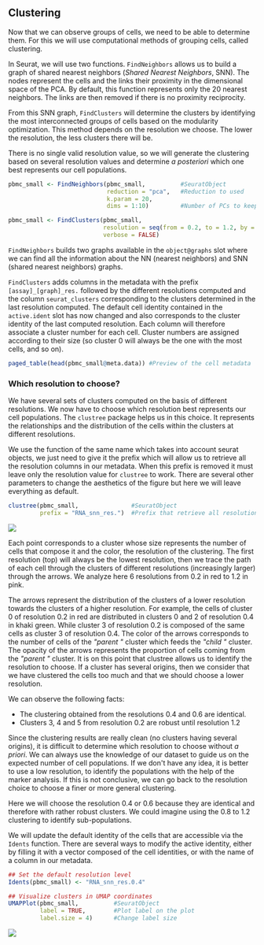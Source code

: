 ## Clustering

Now that we can observe groups of cells, we need to be able to determine
them. For this we will use computational methods of grouping cells, called
clustering.

In Seurat, we will use two functions. `FindNeighbors` allows us to build a
graph of shared nearest neighbors (*Shared Nearest Neighbors*, SNN). The
nodes represent the cells and the links their proximity in the dimensional
space of the PCA. By default, this function represents only the 20 nearest
neighbors. The links are then removed if there is no proximity reciprocity.  

From this SNN graph, `FindClusters` will determine the clusters by identifying
the most interconnected groups of cells based on the modularity optimization.
This method depends on the resolution we choose. The lower the resolution,
the less clusters there will be.

There is no single valid resolution value, so we will generate the clustering
based on several resolution values and determine *a posteriori* which one best
represents our cell populations.

``` r
pbmc_small <- FindNeighbors(pbmc_small,          #SeuratObject
                            reduction = "pca",   #Reduction to used
                            k.param = 20,
                            dims = 1:10)         #Number of PCs to keep (previously determined)

pbmc_small <- FindClusters(pbmc_small,                                        #SeuratObject
                           resolution = seq(from = 0.2, to = 1.2, by = 0.2),  #Compute clustering with several resolutions (from 0.2 to 1.2 : values usually used)
                           verbose = FALSE)
```

`FindNeighbors` builds two graphs available in the `object@graphs` slot
where we can find all the information about the NN (nearest neighbors)
and SNN (shared nearest neighbors) graphs.  

`FindClusters` adds columns in the metadata with the prefix
`[assay]_[graph]_res.` followed by the different resolutions computed and
the column `seurat_clusters` corresponding to the clusters determined in
the last resolution computed. The default cell identity contained in the
`active.ident` slot has now changed and also corresponds to the cluster
identity of the last computed resolution. Each column will therefore
associate a cluster number for each cell. Cluster numbers are assigned
according to their size (so cluster 0 will always be the one with the
most cells, and so on).  

``` r
paged_table(head(pbmc_small@meta.data)) #Preview of the cell metadata
```

<div data-pagedtable="false">

<script data-pagedtable-source type="application/json">
{"columns":[{"label":[""],"name":["_rn_"],"type":[""],"align":["left"]},{"label":["orig.ident"],"name":[1],"type":["fct"],"align":["left"]},{"label":["nCount_RNA"],"name":[2],"type":["dbl"],"align":["right"]},{"label":["nFeature_RNA"],"name":[3],"type":["int"],"align":["right"]},{"label":["percent_mito"],"name":[4],"type":["dbl"],"align":["right"]},{"label":["RNA_snn_res.0.2"],"name":[5],"type":["fct"],"align":["left"]},{"label":["RNA_snn_res.0.4"],"name":[6],"type":["fct"],"align":["left"]},{"label":["RNA_snn_res.0.6"],"name":[7],"type":["fct"],"align":["left"]},{"label":["RNA_snn_res.0.8"],"name":[8],"type":["fct"],"align":["left"]},{"label":["RNA_snn_res.1"],"name":[9],"type":["fct"],"align":["left"]},{"label":["RNA_snn_res.1.2"],"name":[10],"type":["fct"],"align":["left"]},{"label":["seurat_clusters"],"name":[11],"type":["fct"],"align":["left"]}],"data":[{"1":"PBMC analysis","2":"2421","3":"781","4":"3.0152829","5":"0","6":"2","7":"2","8":"2","9":"5","10":"5","11":"5","_rn_":"AAACATACAACCAC-1"},{"1":"PBMC analysis","2":"4903","3":"1352","4":"3.7935958","5":"3","6":"3","7":"3","8":"3","9":"2","10":"2","11":"2","_rn_":"AAACATTGAGCTAC-1"},{"1":"PBMC analysis","2":"3149","3":"1131","4":"0.8891712","5":"0","6":"2","7":"2","8":"2","9":"0","10":"0","11":"0","_rn_":"AAACATTGATCAGC-1"},{"1":"PBMC analysis","2":"2639","3":"960","4":"1.7430845","5":"1","6":"1","7":"1","8":"1","9":"6","10":"6","11":"6","_rn_":"AAACCGTGCTTCCG-1"},{"1":"PBMC analysis","2":"981","3":"522","4":"1.2232416","5":"2","6":"6","7":"6","8":"6","9":"8","10":"8","11":"8","_rn_":"AAACCGTGTATGCG-1"},{"1":"PBMC analysis","2":"2164","3":"782","4":"1.6635860","5":"0","6":"2","7":"2","8":"2","9":"0","10":"0","11":"0","_rn_":"AAACGCACTGGTAC-1"}],"options":{"columns":{"min":{},"max":[10]},"rows":{"min":[10],"max":[10]},"pages":{}}}
  </script>

</div>

### Which resolution to choose?

We have several sets of clusters computed on the basis of different
resolutions. We now have to choose which resolution best represents
our cell populations. The `clustree` package helps us in this choice.
It represents the relationships and the distribution of the cells within
the clusters at different resolutions.

We use the function of the same name which takes into account seurat
objects, we just need to give it the prefix which will allow us to
retrieve all the resolution columns in our metadata. When this prefix
is removed it must leave only the resolution value for `clustree` to work.
There are several other parameters to change the aesthetics of the figure
but here we will leave everything as default.  

``` r
clustree(pbmc_small,               #SeuratObject
         prefix = "RNA_snn_res.")  #Prefix that retrieve all resolution to analyse in cell metadata slot
```

<img src="../images/Clustree-1.png" style="display: block; margin: auto;" />

Each point corresponds to a cluster whose size represents the number of
cells that compose it and the color, the resolution of the clustering.
The first resolution (top) will always be the lowest resolution, then we
trace the path of each cell through the clusters of different resolutions
(increasingly larger) through the arrows. We analyze here 6 resolutions
from 0.2 in red to 1.2 in pink.  

The arrows represent the distribution of the clusters of a lower resolution
towards the clusters of a higher resolution. For example, the cells of
cluster 0 of resolution 0.2 in red are distributed in clusters 0 and 2 of
resolution 0.4 in khaki green. While cluster 3 of resolution 0.2 is composed
of the same cells as cluster 3 of resolution 0.4. The color of the arrows
corresponds to the number of cells of the *"parent "* cluster which feeds
the *"child "* cluster. The opacity of the arrows represents the proportion
of cells coming from the *"parent "* cluster. It is on this point that
clustree allows us to identify the resolution to choose. If a cluster has
several origins, then we consider that we have clustered the cells too much
and that we should choose a lower resolution.

We can observe the following facts:

- The clustering obtained from the resolutions 0.4 and 0.6 are identical.
- Clusters 3, 4 and 5 from resolution 0.2 are robust until resolution 1.2

Since the clustering results are really clean (no clusters having several
origins), it is difficult to determine which resolution to choose without
*a priori*. We can always use the knowledge of our dataset to guide us on
the expected number of cell populations. If we don't have any idea, it is
better to use a low resolution, to identify the populations with the help
of the marker analysis. If this is not conclusive, we can go back to the
resolution choice to choose a finer or more general clustering.  

Here we will choose the resolution 0.4 or 0.6 because they are identical
and therefore with rather robust clusters. We could imagine using the 0.8
to 1.2 clustering to identify sub-populations.

We will update the default identity of the cells that are accessible via
the `Idents` function. There are several ways to modify the active identity,
either by filling it with a vector composed of the cell identities, or with
the name of a column in our metadata.

``` r
## Set the default resolution level
Idents(pbmc_small) <- "RNA_snn_res.0.4"

## Visualize clusters in UMAP coordinates
UMAPPlot(pbmc_small,          #SeuratObject
         label = TRUE,        #Plot label on the plot
         label.size = 4)      #Change label size
```

<img src="../images/SetIdents-1.png" style="display: block; margin: auto;" />

